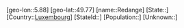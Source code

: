 ﻿---
location: [49.77,5.88]
type: City
tags:
- geo/City


SpocWebEntityId: 33668
isDeleted: false
confidential: public

---
[geo-lon::5.88]
[geo-lat::49.77]
[name::Redange]
[State::]
[Country::[Luxembourg](geo/Continent/Europe/Luxembourg.md)]
[StateId::]
[Population::]
[Unknown::]

